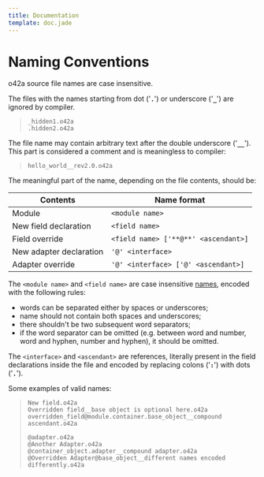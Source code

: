 ```yaml
---
title: Documentation
template: doc.jade
---
```


Naming Conventions
==================
<!--
Copyright (C) 2010-2012 Ruslan Lopatin.
Permission is granted to copy, distribute and/or modify this document
under the terms of the GNU Free Documentation License, Version 1.3
or any later version published by the Free Software Foundation;
with no Invariant Sections, no Front-Cover Texts, and no Back-Cover Texts.
A copy of the license is included in the section entitled "GNU
Free Documentation License".
-->

o42a source file names are case insensitive.

The files with the names starting from dot ('**`.`**') or underscore ('**`_`**')
are ignored by compiler.

> `_hidden1.o42a`  
> `.hidden2.o42a`


The file name may contain arbitrary text after the double underscore
('**`__`**'). This part is considered a comment and is meaningless to compiler:

> `hello_world__rev2.0.o42a`


The meaningful part of the name, depending on the file contents, should be:

| Contents                | Name format
|-------------------------|-------------
| Module                  | `<module name>`
| New field declaration   | `<field name>`
| Field override          | `<field name> ['**@**' <ascendant>]`
| New adapter declaration | `'@' <interface>`
| Adapter override        | `'@' <interface> ['@' <ascendant>]`

The `<module name>` and `<field name>` are case insensitive
[names](../syntax/names.html), encoded with the following rules:

* words can be separated either by spaces or underscores;
* name should not contain both spaces and underscores;
* there shouldn't be two subsequent word separators;
* if the word separator can be omitted (e.g. between word and number, word and
  hyphen, number and hyphen), it should be omitted.

The `<interface>` and `<ascendant>` are references, literally present in the
field declarations inside the file and encoded by replacing colons ('**`:`**')
with dots ('**`.`**').

Some examples of valid names:
> `New field.o42a`  
> `Overridden field__base object is optional here.o42a`  
> `overridden_field@module.container.base_object__compound ascendant.o42a`  
>  
> `@adapter.o42a`  
> `@Another Adapter.o42a`  
> `@container_object.adapter__compound adapter.o42a`  
> `@Overridden Adapter@base_object__different names encoded differently.o42a`

